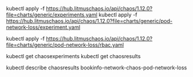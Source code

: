 
kubectl apply -f https://hub.litmuschaos.io/api/chaos/1.12.0?file=charts/generic/experiments.yaml 
kubectl apply -f https://hub.litmuschaos.io/api/chaos/1.12.0?file=charts/generic/pod-network-loss/experiment.yaml

kubectl apply -f https://hub.litmuschaos.io/api/chaos/1.12.0?file=charts/generic/pod-network-loss/rbac.yaml


kubectl get chaosexperiments
kubectl get chaosresults

kubectl describe chaosresults bookinfo-network-chaos-pod-network-loss



